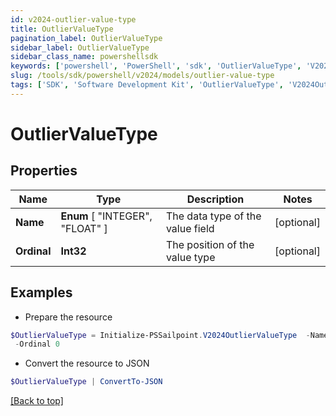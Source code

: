 ```yaml
---
id: v2024-outlier-value-type
title: OutlierValueType
pagination_label: OutlierValueType
sidebar_label: OutlierValueType
sidebar_class_name: powershellsdk
keywords: ['powershell', 'PowerShell', 'sdk', 'OutlierValueType', 'V2024OutlierValueType'] 
slug: /tools/sdk/powershell/v2024/models/outlier-value-type
tags: ['SDK', 'Software Development Kit', 'OutlierValueType', 'V2024OutlierValueType']
---
```



# OutlierValueType

## Properties

Name | Type | Description | Notes
------------ | ------------- | ------------- | -------------
**Name** |  **Enum** [  "INTEGER",    "FLOAT" ] | The data type of the value field | [optional] 
**Ordinal** | **Int32** | The position of the value type | [optional] 

## Examples

- Prepare the resource
```powershell
$OutlierValueType = Initialize-PSSailpoint.V2024OutlierValueType  -Name INTEGER `
 -Ordinal 0
```

- Convert the resource to JSON
```powershell
$OutlierValueType | ConvertTo-JSON
```


[[Back to top]](#) 

